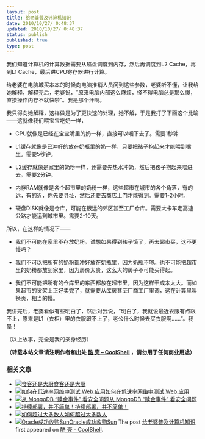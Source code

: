 ```yaml
---
layout: post
title: 给老婆普及计算机知识
date: 2010/10/27/ 0:48:37
updated: 2010/10/27/ 0:48:37
status: publish
published: true
type: post
---
```


我们知道计算机的计算数据需要从磁盘调度到内存，然后再调度到L2 Cache，再到L1 Cache，最后进CPU寄存器进行计算。


给老婆在电脑城买本本的时候向电脑推销人员问到这些参数，老婆听不懂，让我给她解释，解释完后，老婆说，“原来电脑内部这么麻烦，怪不得电脑总是那么慢，直接操作内存不就快啦”。我是那个汗啊。


我只得向她解释，这样做是为了更快速的处理，她不解，于是我打了下面这个比喻——这就像我们喂宝宝吃奶一样，


* CPU就像是已经在宝宝嘴里的奶一样，直接可以咽下去了。需要1秒钟


* L1缓存就像是已冲好的放在奶瓶里的奶一样，只要把孩子抱起来才能喂到嘴里。需要5秒钟。


* L2缓存就像是家里的奶粉一样，还需要先热水冲奶，然后把孩子抱起来喂进去。需要2分钟。


* 内存RAM就像是各个超市里的奶粉一样，这些超市在城市的各个角落，有的远，有的近，你先要寻址，然后还要去商店上门才能得到。需要1-2小时。


* 硬盘DISK就像是仓库，可能在很远的郊区甚至工厂仓库。需要大卡车走高速公路才能运到城市里。需要2-10天。


所以，在这样的情况下——



* 我们不可能在家里不存放奶粉。试想如果得到孩子饿了，再去超市买，这不更慢吗？


* 我们不可以把所有的奶粉都冲好放在奶瓶里，因为奶瓶不够。也不可能把超市里的奶粉都放到家里，因为房价太贵，这么大的房子不可能买得起。


* 我们不可能把所有的仓库里的东西都放在超市里，因为这样干成本太大。而如果超市的货架上正好卖完了，就需要从库房甚至厂商工厂里调，这在计算里叫换页，相当的慢。


我讲完后，老婆看似有些明白了，然后对我说，“明白了，我就说最近衣服有点跟不上，原来是L1（衣柜）里的衣服跟不上了，老公什么时候去买衣服啊……”。我晕！


（以上故事，完全是我的亲身经历）



**（转载本站文章请注明作者和出处 [酷 壳 – CoolShell](https://coolshell.cn/) ，请勿用于任何商业用途）**



### 相关文章

* [![食客还是大厨](https://coolshell.cn/wp-content/plugins/wordpress-23-related-posts-plugin/static/thumbs/1.jpg)](https://coolshell.cn/articles/3589.html)[食客还是大厨](https://coolshell.cn/articles/3589.html)
* [![如何在低速率网络中测试 Web 应用](https://coolshell.cn/wp-content/uploads/2010/07/Firefox-Throttle-150x150.png)](https://coolshell.cn/articles/2574.html)[如何在低速率网络中测试 Web 应用](https://coolshell.cn/articles/2574.html)
* [![从 MongoDB “赎金事件” 看安全问题](https://coolshell.cn/wp-content/uploads/2017/01/MongoDB-150x150.jpg)](https://coolshell.cn/articles/17607.html)[从 MongoDB “赎金事件” 看安全问题](https://coolshell.cn/articles/17607.html)
* [![持续部署，并不简单！](https://coolshell.cn/wp-content/uploads/2012/06/hudsonCI2-150x150.jpg)](https://coolshell.cn/articles/7657.html)[持续部署，并不简单！](https://coolshell.cn/articles/7657.html)
* [![如何超过大多数人](https://coolshell.cn/wp-content/uploads/2019/06/competition-360x200-1-150x150.png)](https://coolshell.cn/articles/19464.html)[如何超过大多数人](https://coolshell.cn/articles/19464.html)
* [![Oracle成功收购Sun](https://coolshell.cn/wp-content/plugins/wordpress-23-related-posts-plugin/static/thumbs/18.jpg)](https://coolshell.cn/articles/595.html)[Oracle成功收购Sun](https://coolshell.cn/articles/595.html)
The post [给老婆普及计算机知识](https://coolshell.cn/articles/3236.html) first appeared on [酷 壳 - CoolShell](https://coolshell.cn).